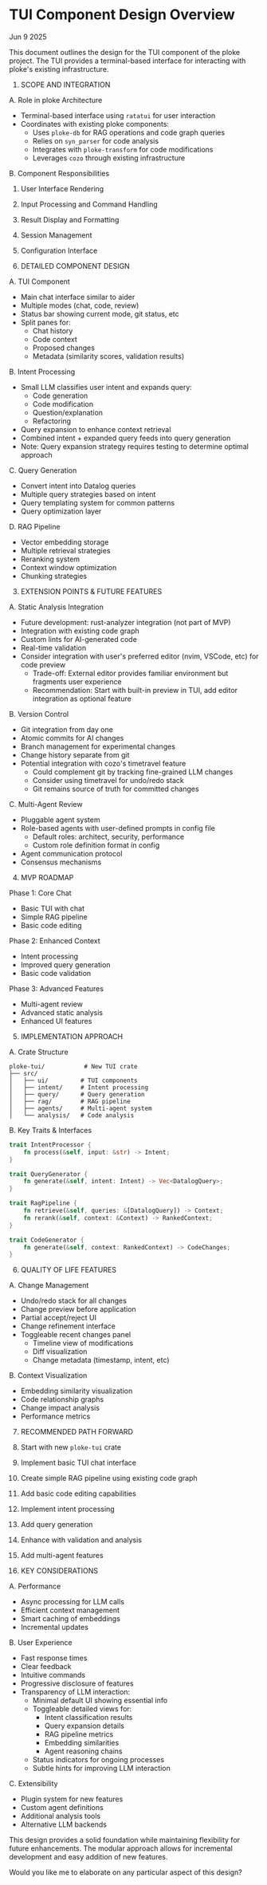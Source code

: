 <!-- Provided by Claude 3.5 -->

# TUI Component Design Overview

Jun 9 2025

This document outlines the design for the TUI component of the ploke project. The TUI provides a terminal-based interface for interacting with ploke's existing infrastructure.

1. SCOPE AND INTEGRATION

A. Role in ploke Architecture
- Terminal-based interface using `ratatui` for user interaction
- Coordinates with existing ploke components:
  - Uses `ploke-db` for RAG operations and code graph queries
  - Relies on `syn_parser` for code analysis
  - Integrates with `ploke-transform` for code modifications
  - Leverages `cozo` through existing infrastructure

B. Component Responsibilities
1. User Interface Rendering
2. Input Processing and Command Handling
3. Result Display and Formatting
4. Session Management
5. Configuration Interface

2. DETAILED COMPONENT DESIGN

A. TUI Component
- Main chat interface similar to aider
- Multiple modes (chat, code, review)
- Status bar showing current mode, git status, etc
- Split panes for:
  - Chat history
  - Code context
  - Proposed changes
  - Metadata (similarity scores, validation results)

B. Intent Processing
- Small LLM classifies user intent and expands query:
  - Code generation
  - Code modification
  - Question/explanation
  - Refactoring
- Query expansion to enhance context retrieval
- Combined intent + expanded query feeds into query generation
- Note: Query expansion strategy requires testing to determine optimal approach

C. Query Generation
- Convert intent into Datalog queries
- Multiple query strategies based on intent
- Query templating system for common patterns
- Query optimization layer

D. RAG Pipeline
- Vector embedding storage
- Multiple retrieval strategies
- Reranking system
- Context window optimization
- Chunking strategies

3. EXTENSION POINTS & FUTURE FEATURES

A. Static Analysis Integration
- Future development: rust-analyzer integration (not part of MVP)
- Integration with existing code graph
- Custom lints for AI-generated code
- Real-time validation
- Consider integration with user's preferred editor (nvim, VSCode, etc) for code preview
  - Trade-off: External editor provides familiar environment but fragments user experience
  - Recommendation: Start with built-in preview in TUI, add editor integration as optional feature

B. Version Control
- Git integration from day one
- Atomic commits for AI changes
- Branch management for experimental changes
- Change history separate from git
- Potential integration with cozo's timetravel feature
  - Could complement git by tracking fine-grained LLM changes
  - Consider using timetravel for undo/redo stack
  - Git remains source of truth for committed changes

C. Multi-Agent Review
- Pluggable agent system
- Role-based agents with user-defined prompts in config file
  - Default roles: architect, security, performance
  - Custom role definition format in config
- Agent communication protocol
- Consensus mechanisms

4. MVP ROADMAP

Phase 1: Core Chat
- Basic TUI with chat
- Simple RAG pipeline
- Basic code editing

Phase 2: Enhanced Context
- Intent processing
- Improved query generation
- Basic code validation

Phase 3: Advanced Features
- Multi-agent review
- Advanced static analysis
- Enhanced UI features

5. IMPLEMENTATION APPROACH

A. Crate Structure
```
ploke-tui/           # New TUI crate
├── src/
│   ├── ui/         # TUI components
│   ├── intent/     # Intent processing
│   ├── query/      # Query generation
│   ├── rag/        # RAG pipeline
│   ├── agents/     # Multi-agent system
│   └── analysis/   # Code analysis
```

B. Key Traits & Interfaces
```rust
trait IntentProcessor {
    fn process(&self, input: &str) -> Intent;
}

trait QueryGenerator {
    fn generate(&self, intent: Intent) -> Vec<DatalogQuery>;
}

trait RagPipeline {
    fn retrieve(&self, queries: &[DatalogQuery]) -> Context;
    fn rerank(&self, context: &Context) -> RankedContext;
}

trait CodeGenerator {
    fn generate(&self, context: RankedContext) -> CodeChanges;
}
```

6. QUALITY OF LIFE FEATURES

A. Change Management
- Undo/redo stack for all changes
- Change preview before application
- Partial accept/reject UI
- Change refinement interface
- Toggleable recent changes panel
  - Timeline view of modifications
  - Diff visualization
  - Change metadata (timestamp, intent, etc)

B. Context Visualization
- Embedding similarity visualization
- Code relationship graphs
- Change impact analysis
- Performance metrics

7. RECOMMENDED PATH FORWARD

1. Start with new `ploke-tui` crate
2. Implement basic TUI chat interface
3. Create simple RAG pipeline using existing code graph
4. Add basic code editing capabilities
5. Implement intent processing
6. Add query generation
7. Enhance with validation and analysis
8. Add multi-agent features

8. KEY CONSIDERATIONS

A. Performance
- Async processing for LLM calls
- Efficient context management
- Smart caching of embeddings
- Incremental updates

B. User Experience
- Fast response times
- Clear feedback
- Intuitive commands
- Progressive disclosure of features
- Transparency of LLM interaction:
  - Minimal default UI showing essential info
  - Toggleable detailed views for:
    - Intent classification results
    - Query expansion details
    - RAG pipeline metrics
    - Embedding similarities
    - Agent reasoning chains
  - Status indicators for ongoing processes
  - Subtle hints for improving LLM interaction

C. Extensibility
- Plugin system for new features
- Custom agent definitions
- Additional analysis tools
- Alternative LLM backends

This design provides a solid foundation while maintaining flexibility for future enhancements. The modular approach allows for incremental development and easy addition of new features.

Would you like me to elaborate on any particular aspect of this design?
